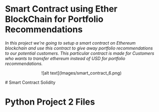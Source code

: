 # Smart Contract using Ether BlockChain for Portfolio Recommendations
*In this project we're going to setup a smart contract on Ethereum blockchain and use this contract to give away portfolio recommendations to our potential customers. This particular contract is made for Customers who wants to transfer ethereum instead of USD for portfolio recommendations.*

<p align="center">
![alt text](Images/smart_contract_6.png)
  </p>
# Smart Contract Solidity

# Python Project 2 Files
